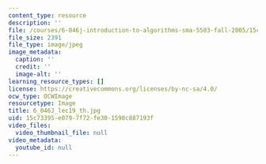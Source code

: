 ```yaml
---
content_type: resource
description: ''
file: /courses/6-046j-introduction-to-algorithms-sma-5503-fall-2005/15c73395e0797f72fe301598c887193f_6_046J_lec19_th.jpg
file_size: 2391
file_type: image/jpeg
image_metadata:
  caption: ''
  credit: ''
  image-alt: ''
learning_resource_types: []
license: https://creativecommons.org/licenses/by-nc-sa/4.0/
ocw_type: OCWImage
resourcetype: Image
title: 6_046J_lec19_th.jpg
uid: 15c73395-e079-7f72-fe30-1598c887193f
video_files:
  video_thumbnail_file: null
video_metadata:
  youtube_id: null
---
```

